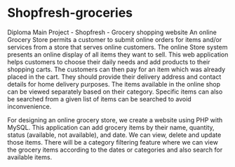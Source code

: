 # Shopfresh-groceries
Diploma Main Project - Shopfresh - Grocery shopping website
An online Grocery Store permits a customer to submit online orders for items and/or
services from a store that serves online customers. The online Store system presents an online
display of all items they want to sell. This web application helps customers to choose their
daily needs and add products to their shopping carts. The customers can then pay for an item
which was already placed in the cart. They should provide their delivery address and contact
details for home delivery purposes. The items available in the online shop can be viewed
separately based on their category. Specific items can also be searched from a given list of
items can be searched to avoid inconvenience.

For designing an online grocery store, we create a website using PHP with MySQL.
This application can add grocery items by their name, quantity, status (available, not
available), and date. We can view, delete and update those items. There will be a category
filtering feature where we can view the grocery items according to the dates or categories and
also search for available items.
